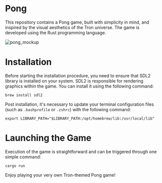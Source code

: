 # Pong

This repository contains a Pong game, built with simplicity in mind, and inspired by the visual aesthetics of the Tron universe. The game is developed using the Rust programming language.


![pong_mockup](https://github.com/AaronWatson2975/pong/assets/36612616/9f2bd923-4da9-4eba-b93f-abd3d6a2ccca)


# Installation

Before starting the installation procedure, you need to ensure that SDL2 library is installed on your system. SDL2 is responsible for rendering graphics within the game. You can install it using the following command:

```
brew install sdl2
```

Post installation, it's necessary to update your terminal configuration files (such as `.bashprofile` or `.zshrc`) with the following command:

```
export LIBRARY_PATH="$LIBRARY_PATH:/opt/homebrew/lib:/usr/local/lib"
```

# Launching the Game

Execution of the game is straightforward and can be triggered through one simple command:

```
cargo run
```

Enjoy playing your very own Tron-themed Pong game!
